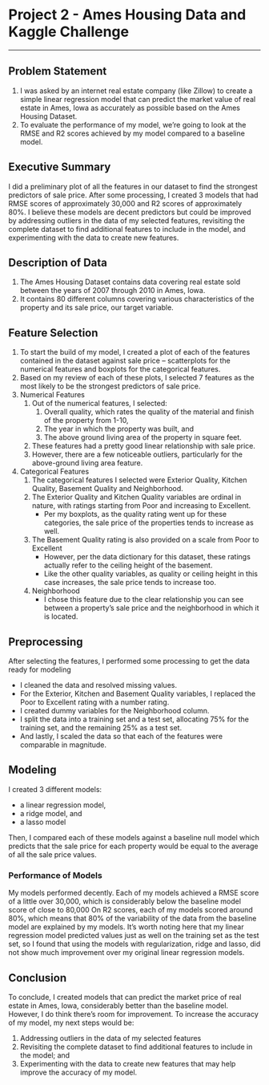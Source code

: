 # Project 2 - Ames Housing Data and Kaggle Challenge
---
## Problem Statement
1. I was asked by an internet real estate company (like Zillow) to create a simple linear regression model that can predict the market value of real estate in Ames, Iowa as accurately as possible based on the Ames Housing Dataset.
2. To evaluate the performance of my model, we’re going to look at the RMSE and R2 scores achieved by my model compared to a baseline model.

## Executive Summary
I did a preliminary plot of all the features in our dataset to find the strongest predictors of sale price. After some processing, I created 3 models that had RMSE scores of approximately 30,000 and R2 scores of approximately 80%. I believe these models are decent predictors but could be improved by addressing outliers in the data of my selected features, revisiting the complete dataset to find additional features to include in the model, and experimenting with the data to create new features.

## Description of Data
1. The Ames Housing Dataset contains data covering real estate sold between the years of 2007 through 2010 in Ames, Iowa. 
2. It contains 80 different columns covering various characteristics of the property and its sale price, our target variable.

## Feature Selection
1. To start the build of my model, I created a plot of each of the features contained in the dataset against sale price – scatterplots for the numerical features and boxplots for the categorical features.
2. Based on my review of each of these plots, I selected 7 features as the most likely to be the strongest predictors of sale price.
3. Numerical Features
    1. Out of the numerical features, I selected: 
        1. Overall quality, which rates the quality of the material and finish of the property from 1-10, 
        2. The year in which the property was built, and 
        3. The above ground living area of the property in square feet.
    2. These features had a pretty good linear relationship with sale price. 
    3. However, there are a few noticeable outliers, particularly for the above-ground living area feature.
4. Categorical Features
    1. The categorical features I selected were Exterior Quality, Kitchen Quality, Basement Quality and Neighborhood.
    2. The Exterior Quality and Kitchen Quality variables are ordinal in nature, with ratings starting from Poor and increasing to Excellent.
        - Per my boxplots, as the quality rating went up for these categories, the sale price of the properties tends to increase as well.
    3. The Basement Quality rating is also provided on a scale from Poor to Excellent
        - However, per the data dictionary for this dataset, these ratings actually refer to the ceiling height of the basement.
        - Like the other quality variables, as quality or ceiling height in this case increases, the sale price tends to increase too.
    4. Neighborhood
        - I chose this feature due to the clear relationship you can see between a property’s sale price and the neighborhood in which it is located.

## Preprocessing
After selecting the features, I performed some processing to get the data ready for modeling
- I cleaned the data and resolved missing values.
- For the Exterior, Kitchen and Basement Quality variables, I replaced the Poor to Excellent rating with a number rating.
- I created dummy variables for the Neighborhood column.
- I split the data into a training set and a test set, allocating 75% for the training set, and the remaining 25% as a test set.
- And lastly, I scaled the data so that each of the features were comparable in magnitude.

## Modeling
I created 3 different models:
- a linear regression model,
- a ridge model, and
- a lasso model

Then, I compared each of these models against a baseline null model which predicts that the sale price for each property would be equal to the average of all the sale price values.

### Performance of Models

My models performed decently. Each of my models achieved a RMSE score of a little over 30,000, which is considerably below the baseline model score of close to 80,000
On R2 scores, each of my models scored around 80%, which means that 80% of the variability of the data from the baseline model are explained by my models. It’s worth noting here that my linear regression model predicted values just as well on the training set as the test set, so I found that using the models with regularization, ridge and lasso, did not show much improvement over my original linear regression models.

## Conclusion

To conclude, I created models that can predict the market price of real estate in Ames, Iowa, considerably better than the baseline model. However, I do think there’s room for improvement. To increase the accuracy of my model, my next steps would be:
1. Addressing outliers in the data of my selected features
2. Revisiting the complete dataset to find additional features to include in the model; and
3. Experimenting with the data to create new features that may help improve the accuracy of my model.
